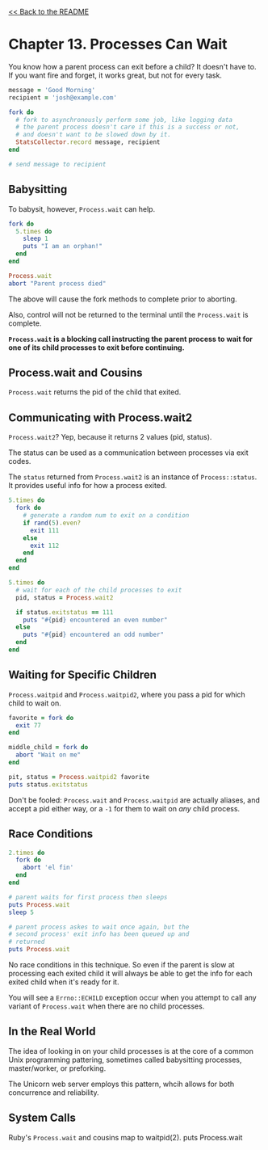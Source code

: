 [&lt;&lt; Back to the README](README.md)

# Chapter 13. Processes Can Wait

You know how a parent process can exit before a child? It doesn't have to.
If you want fire and forget, it works great, but not for every task.

```ruby
message = 'Good Morning'
recipient = 'josh@example.com'

fork do
  # fork to asynchronously perform some job, like logging data
  # the parent process doesn't care if this is a success or not,
  # and doesn't want to be slowed down by it.
  StatsCollector.record message, recipient
end

# send message to recipient
```

## Babysitting

To babysit, however, `Process.wait` can help.

```ruby
fork do
  5.times do
    sleep 1
    puts "I am an orphan!"
  end
end

Process.wait
abort "Parent process died"
```

The above will cause the fork methods to complete prior to aborting.

Also, control will not be returned to the terminal until the `Process.wait`
is complete.

**`Process.wait` is a blocking call instructing the parent process to wait for
one of its child processes to exit before continuing.**

## Process.wait and Cousins

`Process.wait` returns the pid of the child that exited.

## Communicating with Process.wait2

`Process.wait2`? Yep, because it returns 2 values (pid, status).

The status can be used as a communication between processes via exit codes.

The `status` returned from `Process.wait2` is an instance of `Process::status`.
It provides useful info for how a process exited.

```ruby
5.times do
  fork do
    # generate a random num to exit on a condition
    if rand(5).even?
      exit 111
    else
      exit 112
    end
  end
end

5.times do
  # wait for each of the child processes to exit
  pid, status = Process.wait2

  if status.exitstatus == 111
    puts "#{pid} encountered an even number"
  else
    puts "#{pid} encountered an odd number"
  end
end
```

## Waiting for Specific Children

`Process.waitpid` and `Process.waitpid2`, where you pass a pid for which child
to wait on.

```ruby
favorite = fork do
  exit 77
end

middle_child = fork do
  abort "Wait on me"
end

pit, status = Process.waitpid2 favorite
puts status.exitstatus
```

Don't be fooled: `Process.wait` and `Process.waitpid` are actually aliases, and
accept a pid either way, or a `-1` for them to wait on *any* child process.

## Race Conditions

```ruby
2.times do
  fork do
    abort 'el fin'
  end
end

# parent waits for first process then sleeps
puts Process.wait
sleep 5

# parent process askes to wait once again, but the
# second process' exit info has been queued up and
# returned
puts Process.wait
```

No race conditions in this technique. So even if the parent is slow at
processing each exited child it will always be able to get the info for each
exited child when it's ready for it.

You will see a `Errno::ECHILD` exception occur when you attempt to call any
variant of `Process.wait` when there are no child processes.

## In the Real World

The idea of looking in on your child processes is at the core of a common Unix
programming pattering, sometimes called babysitting processes, master/worker,
or preforking.

The Unicorn web server employs this pattern, whcih allows for both concurrence
and reliability.

## System Calls

Ruby's `Process.wait` and cousins map to waitpid(2).
puts Process.wait
